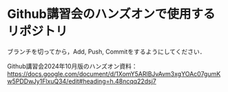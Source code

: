 # Github講習会のハンズオンで使用するリポジトリ

ブランチを切ってから，Add, Push, Commitをするようにしてください．

Github講習会2024年10月版のハンズオン資料：https://docs.google.com/document/d/1XomY5ARlBJvAvm3xgYOAc07gumKw5PDDwJy1FlxuQ34/edit#heading=h.48ncqq22dsj7
